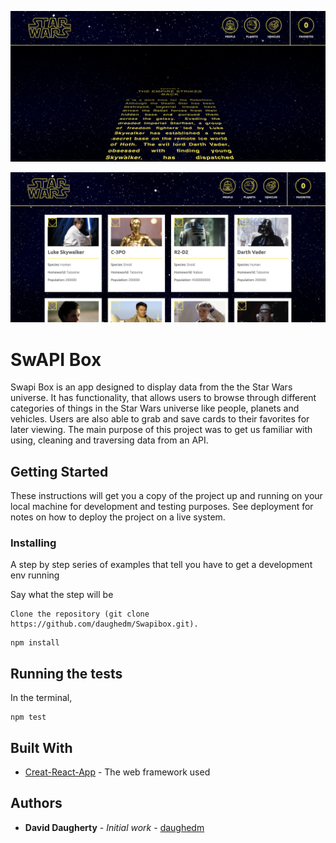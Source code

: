 ![Opening Scroll](src/Assets/images/openingscreen.png)

![Card View](src/Assets/images/cardscreen.png)


# SwAPI Box

Swapi Box is an app designed to display data from the the Star Wars universe.  It has functionality, that allows users to browse through different categories of things in the Star Wars universe like people, planets and vehicles.  Users are also able to grab and save cards to their favorites for later viewing. The main purpose of this project was to get us familiar with using, cleaning and traversing data from an API.



## Getting Started

These instructions will get you a copy of the project up and running on your local machine for development and testing purposes. See deployment for notes on how to deploy the project on a live system.


### Installing

A step by step series of examples that tell you have to get a development env running

Say what the step will be

```
Clone the repository (git clone https://github.com/daughedm/Swapibox.git).
```
```
npm install
```

## Running the tests

In the terminal, 

```
npm test
```

## Built With

* [Creat-React-App](https://github.com/facebook/create-react-app) - The web framework used

## Authors

* **David Daugherty** - *Initial work* - [daughedm](https://github.com/daughedm)
